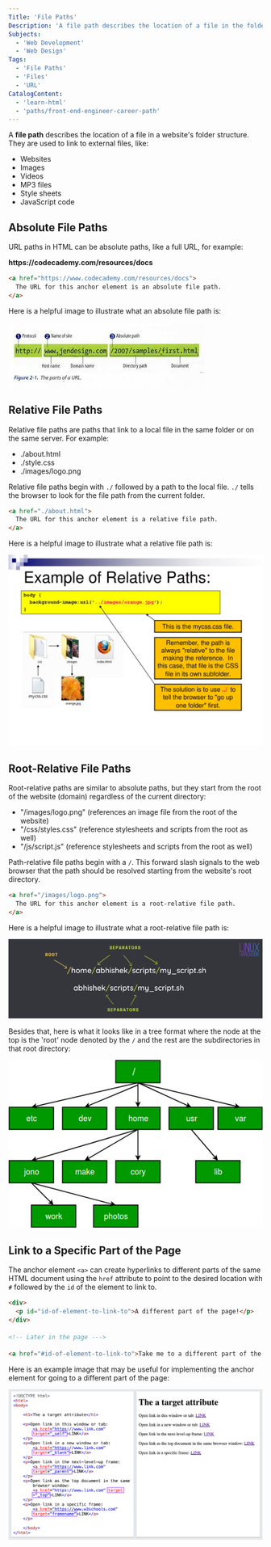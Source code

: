 ```yaml
---
Title: 'File Paths'
Description: 'A file path describes the location of a file in the folder structure of a website. They are used to link to external files.'
Subjects:
  - 'Web Development'
  - 'Web Design'
Tags:
  - 'File Paths'
  - 'Files'
  - 'URL'
CatalogContent:
  - 'learn-html'
  - 'paths/front-end-engineer-career-path'
---
```


A **file path** describes the location of a file in a website's folder structure. They are used to link to external files, like:

- Websites
- Images
- Videos
- MP3 files
- Style sheets
- JavaScript code

## Absolute File Paths

URL paths in HTML can be absolute paths, like a full URL, for example:

**<span>https\:<span>\/\/codecademy\.com/resources/docs**

```html
<a href="https://www.codecademy.com/resources/docs">
  The URL for this anchor element is an absolute file path.
</a>
```

Here is a helpful image to illustrate what an absolute file path is:

![This image demonstrates the absolute file path of a URL](https://raw.githubusercontent.com/Codecademy/docs/main/media/abs-filepath.png)

## Relative File Paths

Relative file paths are paths that link to a local file in the same folder or on the same server. For example:

- ./about.html
- ./style.css
- ./images/logo.png

Relative file paths begin with `./` followed by a path to the local file. `./` tells the browser to look for the file path from the current folder.

```html
<a href="./about.html">
  The URL for this anchor element is a relative file path.
</a>
```

Here is a helpful image to illustrate what a relative file path is:

![This image explains a relative path with a tree example and explanation](https://raw.githubusercontent.com/Codecademy/docs/main/media/rel-filepath.png)

## Root-Relative File Paths

Root-relative paths are similar to absolute paths, but they start from the root of the website (domain) regardless of the current directory:

- "/images/logo.png" (references an image file from the root of the website)
- "/css/styles.css" (reference stylesheets and scripts from the root as well)
- "/js/script.js" (reference stylesheets and scripts from the root as well)

Path-relative file paths begin with a `/`. This forward slash signals to the web browser that the path should be resolved starting from the website's root directory.

```html
<a href="/images/logo.png">
  The URL for this anchor element is a root-relative file path.
</a>
```

Here is a helpful image to illustrate what a root-relative file path is:

![This image shows what a root folder looks like](https://raw.githubusercontent.com/Codecademy/docs/main/media/root-relative-path.png)

Besides that, here is what it looks like in a tree format where the node at the top is the 'root' node denoted by the `/` and the rest are the subdirectories in that root directory:

![This image visualizes what a root directory looks like with all of its subdirectories](https://raw.githubusercontent.com/Codecademy/docs/main/media/root-relative-path-tree.png)

## Link to a Specific Part of the Page

The anchor element `<a>` can create hyperlinks to different parts of the same HTML document using the `href` attribute to point to the desired location with `#` followed by the `id` of the element to link to.

```html
<div>
  <p id="id-of-element-to-link-to">A different part of the page!</p>
</div>

<!-- Later in the page --->

<a href="#id-of-element-to-link-to">Take me to a different part of the page</a>
```

Here is an example image that may be useful for implementing the anchor element for going to a different part of the page:

![This image shows how to use the anchor element to go to a specific part of a page](https://raw.githubusercontent.com/Codecademy/docs/main/media/anchor-specific-page.png)
